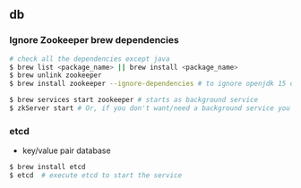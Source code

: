 ## db

### Ignore Zookeeper brew dependencies

```sh
# check all the dependencies except java
$ brew list <package_name> || brew install <package_name>
$ brew unlink zookeeper
$ brew install zookeeper --ignore-dependencies # to ignore openjdk 15 dependency
```

```sh
$ brew services start zookeeper # starts as background service
$ zkServer start # Or, if you don't want/need a background service you can just run
```

### etcd

- key/value pair database

```sh
$ brew install etcd
$ etcd  # execute etcd to start the service
```
